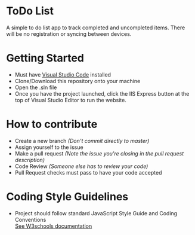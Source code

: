 # ToDo List
A simple to do list app to track completed and uncompleted items.
There will be no registration or syncing between devices.

# Getting Started
- Must have [Visual Studio Code](https://code.visualstudio.com/?wt.mc_id=DX_841432) installed
- Clone/Download this repository onto your machine
- Open the .sln file
- Once you have the project launched, click the IIS Express button at the top of Visual Studio Editor to run the website.

# How to contribute 
- Create a new branch *(Don't commit directly to master)*
- Assign yourself to the issue
- Make a pull request *(Note the issue you're closing in the pull request description)*
- Code Review *(Someone else has to review your code)*
- Pull Request checks must pass to have your code accepted

# Coding Style Guidelines
- Project should follow standard JavaScript Style Guide and Coding Conventions  
[See W3schools documentation](https://www.w3schools.com/js/js_conventions.asp)
